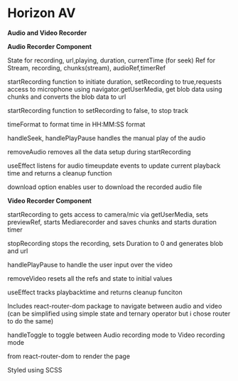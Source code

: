 # Horizon AV

**Audio and Video Recorder**

**Audio Recorder Component**

State for recording, url,playing, duration, currentTime (for seek)
Ref for Stream, recording, chunks(stream), audioRef,timerRef

startRecording function to initiate duration, setRecording to true,requests access to microphone using navigator.getUserMedia, get blob data using chunks and converts the blob data to url

startRecording function to setRecording to false, to stop track

timeFormat to format time in HH:MM:SS format

handleSeek, handlePlayPause handles the manual play of the audio

removeAudio removes all the data setup during startRecording

useEffect listens for audio timeupdate events to update current playback time and returns a cleanup function

download option enables user to download the recorded audio file

**Video Recorder Component**

startRecording to gets access to camera/mic via getUserMedia, sets previewRef, starts Mediarecorder and saves chunks and starts duration timer

stopRecording stops the recording, sets Duration to 0 and generates blob and url 

handlePlayPause to handle the user input over the video

removeVideo resets all the refs and state to initial values

useEffect tracks playbacktime and returns cleanup funciton

Includes react-router-dom package to navigate between audio and video (can be simplified using simple state and ternary operator but i chose router to do the same)

handleToggle to toggle between Audio recording mode to Video recording mode

<Outlet /> from react-router-dom to render the page

Styled using SCSS










